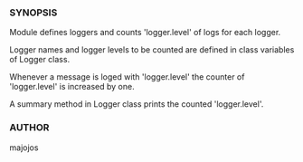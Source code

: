 ### SYNOPSIS
Module defines loggers and counts 'logger.level' of logs for each logger.

Logger names and logger levels to be counted are defined in class variables of Logger class.

Whenever a message is loged with 'logger.level' the counter of 'logger.level' is increased by one.

A summary method in Logger class prints the counted 'logger.level'.

### AUTHOR
majojos
